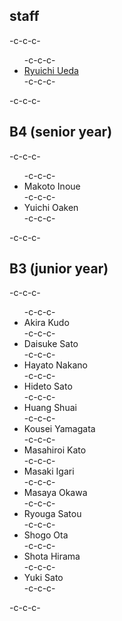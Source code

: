 <h2>staff</h2>-c-c-c-<ul>-c-c-c- 	<li id="ryuichiueda"><a href="http://lab.ueda.asia/?page_id=42">Ryuichi Ueda</a></li>-c-c-c-</ul>-c-c-c-<h2>B4 (senior year)</h2>-c-c-c-<ul>-c-c-c- 	<li>Makoto Inoue</li>-c-c-c- 	<li>Yuichi Oaken</li>-c-c-c-</ul>-c-c-c-<h2>B3 (junior year)</h2>-c-c-c-<ul>-c-c-c- 	<li>Akira Kudo</li>-c-c-c- 	<li>Daisuke Sato</li>-c-c-c- 	<li>Hayato Nakano</li>-c-c-c- 	<li>Hideto Sato</li>-c-c-c- 	<li>Huang Shuai</li>-c-c-c- 	<li>Kousei Yamagata</li>-c-c-c- 	<li>Masahiroi Kato</li>-c-c-c- 	<li>Masaki Igari</li>-c-c-c- 	<li>Masaya Okawa</li>-c-c-c- 	<li>Ryouga Satou</li>-c-c-c- 	<li>Shogo Ota</li>-c-c-c- 	<li>Shota Hirama</li>-c-c-c- 	<li>Yuki Sato</li>-c-c-c-</ul>-c-c-c-</ul>
